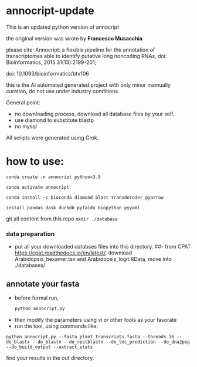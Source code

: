 # annocript-update
This is an updated python version of annocript

the original version was wrote by **Francesco Musacchia**

please cite: Annocript: a flexible pipeline for the annotation of transcriptomes able to identify putative long noncoding RNAs, doi: Bioinformatics, 2015 31(13):2199-201;

doi: 10.1093/bioinformatics/btv106

this is the AI automated generated project with only minor mamually curation, do not use under industry conditions.


General point:
- no downloading process, download all database files by your self.
- use diamond to substitute blastp
- no mysql

All scripts were generated using Grok.

# how to use:
``conda create -n annocript python=3.9``

``conda activate annocript``

``conda install -c bioconda diamond blast transdecoder pyarrow``

``install pandas dask duckdb pyfaidx biopython pyyaml``

git all content from this repo
``mkdir ./database``
### data preparation
- put all your downloaded databses files into this directory.
\#\#- from CPAT https://cpat.readthedocs.io/en/latest/, download Arabidopsis_hexamer.tsv and Arabidopsis_logit.RData, move into ./databases/
## annotate your fasta
- before formal run,
  ```bash
  python annocript.py
  ```
- then modify the parameters using vi or other tools as your favorate
- run the tool, using commands like:
```
python annocript.py --fasta plant_transcripts.fasta --threads 16 --do_blastx --do_blastn --do_rpstblastn --do_lnc_prediction --do_dna2pep --do_build_output --extract_stats
```
find your results in the out directory.
